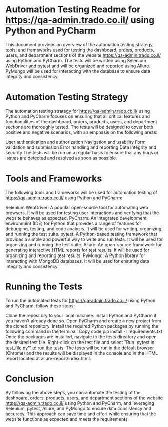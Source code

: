 # Automation Testing Readme for https://qa-admin.trado.co.il/ using Python and PyCharm
This document provides an overview of the automation testing strategy, tools, and frameworks used for testing the dashboard, orders, products, users, and department sections of the website https://qa-admin.trado.co.il/ using Python and PyCharm. The tests will be written using Selenium WebDriver and pytest and will be organized and reported using Allure. PyMongo will be used for interacting with the database to ensure data integrity and consistency.

# Automation Testing Strategy
The automation testing strategy for https://qa-admin.trado.co.il/ using Python and PyCharm focuses on ensuring that all critical features and functionalities of the dashboard, orders, products, users, and department sections are thoroughly tested. The tests will be designed to cover both positive and negative scenarios, with an emphasis on the following areas:

User authentication and authorization
Navigation and usability
Form validation and submission
Error handling and reporting
Data integrity and security
The tests will be run on a regular basis to ensure that any bugs or issues are detected and resolved as soon as possible.

# Tools and Frameworks
The following tools and frameworks will be used for automation testing of https://qa-admin.trado.co.il/ using Python and PyCharm:

Selenium WebDriver: A popular open-source tool for automating web browsers. It will be used for testing user interactions and verifying that the website behaves as expected.
PyCharm: An integrated development environment (IDE) for Python that provides a range of features for debugging, testing, and code analysis. It will be used for writing, organizing, and running the test suite.
pytest: A Python-based testing framework that provides a simple and powerful way to write and run tests. It will be used for organizing and running the test suite.
Allure: An open-source framework for generating interactive HTML reports for test results. It will be used for organizing and reporting test results.
PyMongo: A Python library for interacting with MongoDB databases. It will be used for ensuring data integrity and consistency.
# Running the Tests
To run the automated tests for https://qa-admin.trado.co.il/ using Python and PyCharm, follow these steps:

Clone the repository to your local machine.
Install Python and PyCharm if you haven't already done so.
Open PyCharm and create a new project from the cloned repository.
Install the required Python packages by running the following command in the terminal:
Copy code
pip install -r requirements.txt
Once the packages are installed, navigate to the tests directory and open the desired test file.
Right-click on the test file and select "Run 'pytest in test_file.py'" to run the tests.
The tests will be run in the default browser (Chrome) and the results will be displayed in the console and in the HTML report located at allure-report\index.html.
# Conclusion
By following the above steps, you can automate the testing of the dashboard, orders, products, users, and department sections of the website https://qa-admin.trado.co.il/ using Python and PyCharm, and leveraging Selenium, pytest, Allure, and PyMongo to ensure data consistency and accuracy. This approach can save time and effort while ensuring that the website functions as expected and meets the requirements.